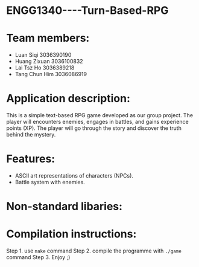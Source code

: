 # ENGG1340----Turn-Based-RPG

# Team members:
- Luan Siqi 3036390190
- Huang Zixuan 3036100832
- Lai Tsz Ho 3036389218
- Tang Chun Him 3036086919

# Application description:
This is a simple text-based RPG game developed as our group project.
The player will encounters enemies, engages in battles, and gains experience points (XP).
The player will go through the story and discover the truth behind the mystery.

# Features:
- ASCII art representations of characters (NPCs).
- Battle system with enemies.

# Non-standard libaries:

# Compilation instructions:
Step 1. use `make` command
Step 2. compile the programme with `./game` command
Step 3. Enjoy ;)
